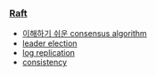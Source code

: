 ### [Raft](http://blog.seulgi.kim/search/label/Raft)
* [이해하기 쉬운 consensus algorithm](http://blog.seulgi.kim/2017/11/raft-consensus-algorithm.html)
* [leader election](http://blog.seulgi.kim/2017/12/raft-leader-election.html)
* [log replication](http://blog.seulgi.kim/2017/12/raft-log-replication.html)
* [consistency](http://blog.seulgi.kim/2017/12/raft-consistency.html)

